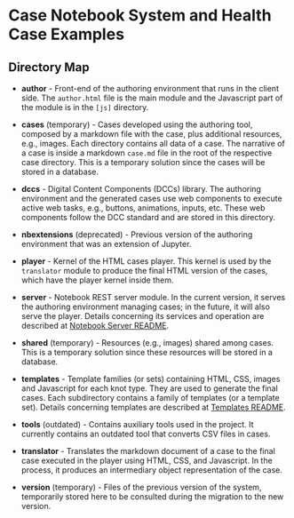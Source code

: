 # Case Notebook System and Health Case Examples

## Directory Map

* **author** - Front-end of the authoring environment that runs in the client side. The `author.html` file is the main module and the Javascript part of the module is in the `[js]` directory.

* **cases** (temporary) - Cases developed using the authoring tool, composed by a markdown file with the case, plus additional resources, e.g., images. Each directory contains all data of a case. The narrative of a case is inside a markdown `case.md` file in the root of the respective case directory. This is a temporary solution since the cases will be stored in a database.

* **dccs** - Digital Content Components (DCCs) library. The authoring environment and the generated cases use web components to execute active web tasks, e.g., buttons, animations, inputs, etc. These web components follow the DCC standard and are stored in this directory.

* **nbextensions** (deprecated) - Previous version of the authoring environment that was an extension of Jupyter.

* **player** - Kernel of the HTML cases player. This kernel is used by the `translator` module to produce the final HTML version of the cases, which have the player kernel inside them.

* **server** - Notebook REST server module. In the current version, it serves the authoring environment managing cases; in the future, it will also serve the player. Details concerning its services and operation are described at [Notebook Server README](server/README.md).

* **shared** (temporary) - Resources (e.g., images) shared among cases. This is a temporary solution since these resources will be stored in a database.

* **templates** - Template families (or sets) containing HTML, CSS, images and Javascript for each knot type. They are used to generate the final cases. Each subdirectory contains a family of templates (or a template set). Details concerning templates are described at [Templates README](templates/README.md).

* **tools** (outdated) - Contains auxiliary tools used in the project. It currently contains an outdated tool that converts CSV files in cases.

* **translator** - Translates the markdown document of a case to the final case executed in the player using HTML, CSS, and Javascript. In the process, it produces an intermediary object representation of the case.

* **version** (temporary) - Files of the previous version of the system, temporarily stored here to be consulted during the migration to the new version.
